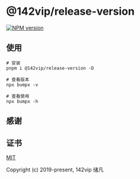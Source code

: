 # @142vip/release-version

[![NPM version](https://img.shields.io/npm/v/@142vip/release-version?labelColor=0b3d52&color=1da469&label=version)](https://www.npmjs.com/package/@142vip/release-version)

## 使用

```shell
# 安装
pnpm i @142vip/release-version -D

# 查看版本
npx bumpx -v

# 查看使用
npx bumpx -h
```

## 感谢

## 证书

[MIT](https://opensource.org/license/MIT)

Copyright (c) 2019-present, 142vip 储凡
